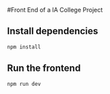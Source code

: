 #Front End of a IA College Project 

## Install dependencies
```js
npm install
```

## Run the frontend
```js
npm run dev
```


